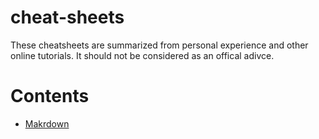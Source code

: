 # cheat-sheets

These cheatsheets are summarized from personal experience and other online tutorials. It should not be considered as an offical adivce.

# Contents

+ [Makrdown](./)
